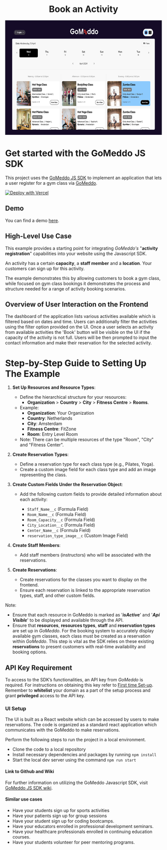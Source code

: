 <h1 align="center">Book an Activity</h1>

<p align="center">
  <img src="./src/assets/Dashboard.png" alt="Dashboard" width="650" height="367">
</p>

# Get started with the GoMeddo JS SDK

This project uses the [GoMeddo JS SDK](https://github.com/gomeddo/js-sdk) to implement an application that lets a user register for a gym class via [GoMeddo](https://gomeddo.com).

[![Deploy with Vercel](https://vercel.com/button)](https://vercel.com/new/clone?s=https%3A%2F%2Fgithub.com%2Fgomeddo%2FGoMeddo-Activity-Scheduling-and-Registration&showOptionalTeamCreation=false)

## Demo

You can find a demo [here](https://gomeddo-activity-scheduling-and-registration.vercel.app/home).

## High-Level Use Case

This example provides a starting point for integrating _GoMeddo's_ "**activity registration**" capabilities into your website using the Javascript SDK.

An activity has a certain **capacity**, a **staff member** and a **location**. Your customers can sign up for this activity.

The example demonstrates this by allowing customers to book a gym class, while focused on gym class bookings it demonstrates the process and structure needed for a range of activity booking scenarios.

## Overview of User Interaction on the Frontend

The dashboard of the application lists various activities available which is filtered based on dates and time. Users can additionally filter the activities using the filter option provided on the UI. Once a user selects an activity from available activities the 'Book' button will be visible on the UI if the capacity of the activity is not full. Users will be then prompted to input the contact information and make their reservation for the selected activity.

# Step-by-Step Guide to Setting Up The Example

1. **Set Up Resources and Resource Types**:

   - Define the hierarchical structure for your resources:
     - **Organization** > **Country** > **City** > **Fitness Centre** > **Rooms**.
   - Example:
     - **Organization**: Your Organization
     - **Country**: Netherlands
     - **City**: Amsterdam
     - **Fitness Centre**: FitZone
     - **Room**: Entry Level Room
   - Note: There can be multiple resources of the type "Room", "City" and "Fitness Center".

2. **Create Reservation Types**:

   - Define a reservation type for each class type (e.g., Pilates, Yoga).
   - Create a custom image field for each class type and add an image representing the class.

3. **Create Custom Fields Under the Reservation Object**:

   - Add the following custom fields to provide detailed information about each activity:

     - `Staff_Name__c` (Formula Field)
     - `Room_Name__c` (Formula Field)
     - `Room_Capacity__c` (Formula Field)
     - `City_Location__c` (Formula Field)
     - `Center_Name__c` (Formula Field)
     - `reservation_type_image__c` (Custom Image Field)

4. **Create Staff Members**:

   - Add staff members (instructors) who will be associated with the reservations.

5. **Create Reservations**:
   - Create reservations for the classes you want to display on the frontend.
   - Ensure each reservation is linked to the appropriate reservation types, staff, and other custom fields.

Note:

- Ensure that each resource in GoMeddo is marked as '**_isActive_**' and '**_Api Visible_**' to be displayed and available through the API.
- Ensure that **resources**, **resources types**, **staff** and **reservation types** are set up in _GoMeddo_. For the booking system to accurately display available gym classes, each class must be created as a reservation within _GoMeddo_. This step is vital as the SDK relies on these existing **reservations** to present customers with real-time availability and booking options.

## API Key Requirement

To access to the SDK’s functionalities, an API key from _GoMeddo_ is required. For instructions on obtaining this key refer to [First time Set-up](https://gomeddo.atlassian.net/wiki/spaces/WID/pages/3353837569/First+time+Set-up). Remember to **whitelist** your domain as a part of the setup process and grant **privileged** access to the API key.

### UI Setup

The UI is built as a React website which can be accessed by users to make reservations. The code is organized as a standard react application which communicates with the GoMeddo to make reservations.

Perform the following steps to run the project in a local environment.

- Clone the code to a local repository
- Install necessary dependencies and packages by running `npm install`
- Start the local dev server using the command `npm run start`

#### Link to Github and Wiki

For further information on utilizing the GoMeddo Javascript SDK, visit [GoMeddo JS SDK wiki](https://github.com/GoMeddo/js-sdk/wiki).

#### Similar use cases

- Have your students sign up for sports activities
- Have your patients sign up for group sessions
- Have your student sign up for coding bootcamps.
- Have your educators enrolled in professional development seminars.
- Have your healthcare professionals enrolled in continuing education courses.
- Have your students volunteer for peer mentoring programs.
